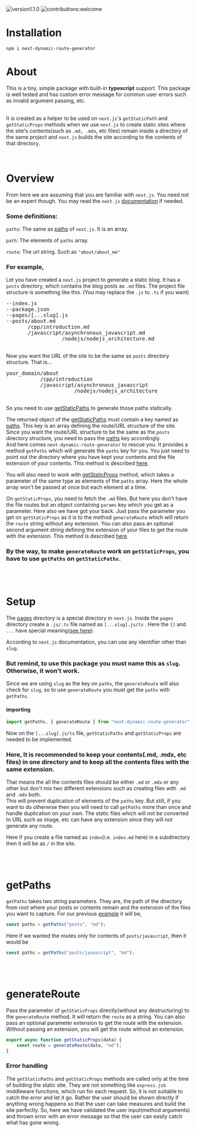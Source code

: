 ![version1.1.0](https://img.shields.io/badge/version-1.1.0-green) ![contributions:welcome](https://img.shields.io/badge/contributions-welcome-red)
<br/>

# Installation

```
npm i next-dynamic-route-generator
```

# About

This is a tiny, simple package with built-in **typescript** support.
This package is well tested and has custom error message for common user errors such as invalid argument passing, etc.
<br/><br/>

It is created as a helper to be used on `next.js`'s `getStaticPath` and `getStaticProps` methods when we use `next.js` to create static sites where the site's contents(such as `.md, .mdx`, etc files) remain inside a directory of the same project and `next.js` builds the site according to the contents of that directory.

<br/>

# Overview

From here we are assuming that you are familiar with `next.js`. You need not be an expert though. You may read the `next.js` [documentation](https://nextjs.org/docs/getting-started) if needed.

### Some definitions:

`paths`: The same as [paths](https://nextjs.org/docs/basic-features/data-fetching#the-paths-key-required) of `next.js`. It is an array.

`path`: The elements of `paths` array.

`route`: The url string. Such as `"about/about_me"`

<h3 id="example">For example,</h3>

Let you have created a `next.js` project to generate a static blog. It has a `posts` directory, which contains the blog posts as `.md` files.
The project file structure is something like this. (You may replace the `.js` to `.ts` if you want)

<pre>
--index.js  
--package.json 
--pages/[...slug].js  
--posts/about.md  
       /cpp/introduction.md  
       /javascript/asynchronous_javascript.md  
                  /nodejs/nodejs_architecture.md  
 
</pre>

Now you want the URL of the site to be the same as `posts` directory structure. That is...

<pre>
your_domain/about
           /cpp/introduction  
           /javascript/asynchronous_javascript  
                      /nodejs/nodejs_architecture
 </pre>

So you need to use [getStaticPaths](https://nextjs.org/docs/basic-features/data-fetching#getstaticpaths-static-generation) to generate those paths statically.

The returned object of the [getStaticPaths](https://nextjs.org/docs/basic-features/data-fetching#getstaticpaths-static-generation) must contain a key named as [paths](https://nextjs.org/docs/basic-features/data-fetching#the-paths-key-required). This key is an array defining the route/URL structure of the site. Since you want the route/URL structure to be the same as the `posts` directory structure, you need to pass the [paths](https://nextjs.org/docs/basic-features/data-fetching#the-paths-key-required) key accordingly.  
And here comes `next-dynamic-route-generator` to rescue you. It provides a method `getPaths` which will generate the `paths` key for you. You just need to point out the directory where you have kept your contents and the file extension of your contents. This method is described [here](#getpaths).

You will also need to work with [getStaticProps](https://nextjs.org/docs/basic-features/data-fetching#getstaticprops-static-generation) method, which takes a parameter of the same type as elements of the `paths` array. Here the whole array won't be passed at once but each element at a time.

On `getStaticProps`, you need to fetch the `.md` files. But here you don't have the file routes but an object containing `params` key which you get as a parameter. Here also we have got your back. Just pass the parameter you get on `getStaticProps` as it is to the method `generateRoute` which will return the `route` string without any extension.
You can also pass an optional second argument string defining the extension of your files to get the route with the extension. This method is described [here](#generateroute).

### By the way, to make `generateRoute` work on `getStaticProps`, you have to use `getPaths` on `getStaticPaths`.

<br/><br/>

<h1 id="setup"> Setup</h1>

The [pages](https://nextjs.org/docs/basic-features/pages) directory is a special directory in `next.js`.
Inside the `pages` directory create a `.js/.ts` file named as `[...slug].js/ts` . Here the `[]` and `...` have special meaning([see here](https://nextjs.org/docs/routing/dynamic-routes#catch-all-routes)).

According to `next.js` documentation, you can use any identifier other than `slug`.

### But remind, to use this package you must name this as `slug`. Otherwise, it won't work.

Since we are using `slug` as the key on `paths`, the `generateRoute` will also check for `slug`, so to use `generateRoute` you must get the `paths` with `getPaths`.

#### importing

```typescript
import getPaths, { generateRoute } from "next-dynamic-route-generator";
```

Now on the `[...slug].js/ts` file, `getStaticPaths` and `getStaticProps` are needed to be implemented.

### Here, It is recommended to keep your contents(.md, .mdx, etc files) in one directory and to keep all the contents files with the same extension.

That means the all the contents files should be either `.md` or `.mdx` or any other but don't mix two different extensions such as creating files with `.md` and `.mdx` both.  
This will prevent duplication of elements of the `paths` key. But still, if you want to do otherwise then you will need to call `getPaths` more than once and handle duplication on your own.
The static files which will not be converted to URL such as image, etc can have any extension since they will not generate any route.

Here if you create a file named as `index`(i.e. `index.md` here) in a subdirectory then it will be as `/` in the site.

<br/><br/>

<h1 id="getpaths">getPaths</h1>

`getPaths` takes two string parameters. They are, the path of the directory from root where your posts or contents remain and the extension of the files you want to capture.
For our previous [example](#example) it will be,

```typescript
const paths = getPaths("posts", "md");
```

Here if we wanted the routes only for contents of `posts/javascript`, then it would be

```typescript
const paths = getPaths("posts/javascript", "md");
```

<br></br>

<h1 id="generateroute">generateRoute</h1>

Pass the parameter of `getStaticProps` directly(without any destructuring) to the `generateRoute` method. It will return the `route` as a string. You can also pass an optional parameter extension to get the route with the extension. Without passing an extension, you will get the route without an extension.

```javascript
export async function getStaticProps(data) {
    const route = generateRoute(data, "md");
}
```

### Error handling

The `getStaticPaths` and `getStaticProps` methods are called only at the time of building the static site. They are not something like `express.js`s middleware functions, which run for each request.
So, it is not suitable to catch the error and let it go. Rather the user should be shown directly if anything wrong happens so that the user can take measures and build the site perfectly.
So, here we have validated the user input(method arguments) and thrown error with an error message so that the user can easily catch what has gone wrong.
